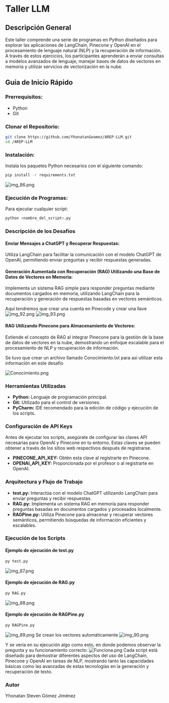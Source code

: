 # Taller LLM

## Descripción General
Este taller comprende una serie de programas en Python diseñados para explorar las aplicaciones de LangChain, Pinecone y OpenAI en el procesamiento de lenguaje natural (NLP) y la recuperación de información. A través de estos ejercicios, los participantes aprenderán a enviar consultas a modelos avanzados de lenguaje, manejar bases de datos de vectores en memoria y utilizar servicios de vectorización en la nube.

## Guía de Inicio Rápido

### Prerrequisitos:
- Python
- Git

### Clonar el Repositorio:
```bash
git clone https://github.com/YhonatanGoomez/AREP-LLM.git
cd /AREP-LLM
```
### Instalación:
Instala los paquetes Python necesarios con el siguiente comando:

```bash
pip install -r requirements.txt
```
![img_86.png](img/img_86.png)

### Ejecución de Programas:
Para ejecutar cualquier script:

```bash
python <nombre_del_script>.py
```

### Descripción de los Desafíos
#### Enviar Mensajes a ChatGPT y Recuperar Respuestas:
Utiliza LangChain para facilitar la comunicación con el modelo ChatGPT de OpenAI, permitiendo enviar preguntas y recibir respuestas generadas.

#### Generación Aumentada con Recuperación (RAG) Utilizando una Base de Datos de Vectores en Memoria:
Implementa un sistema RAG simple para responder preguntas mediante documentos cargados en memoria, utilizando LangChain para la recuperación y generación de respuestas basadas en vectores semánticos.

Aquí tendremos que crear una cuenta en Pinecode y crear una llave
![img_92.png](img/img_92.png)
![img_93.png](img/img_93.png)

#### RAG Utilizando Pinecone para Almacenamiento de Vectores:
Extiende el concepto de RAG al integrar Pinecone para la gestión de la base de datos de vectores en la nube, demostrando un enfoque escalable para el procesamiento de NLP y recuperación de información.

Se tuvo que crear un archivo llamado Conocimiento.txt para así utilizar esta información en este desafio

![Conocimiento.png](img/Conocimiento.png)

### Herramientas Utilizadas
- **Python:** Lenguaje de programación principal.
- **Git:** Utilizado para el control de versiones.
- **PyCharm:** IDE recomendado para la edición de código y ejecución de los scripts.

### Configuración de API Keys
Antes de ejecutar los scripts, asegúrate de configurar las claves API necesarias para OpenAI y Pinecone en tu entorno. Estas claves se pueden obtener a través de los sitios web respectivos después de registrarse.

- **PINECONE_API_KEY:** Obtén esta clave al registrarte en Pinecone.
- **OPENAI_API_KEY:** Proporcionada por el profesor o al registrarte en OpenAI.

### Arquitectura y Flujo de Trabajo
- **test.py:** Interactúa con el modelo ChatGPT utilizando LangChain para enviar preguntas y recibir respuestas.
- **RAG.py:** Implementa un sistema RAG en memoria para responder preguntas basadas en documentos cargados y procesados localmente.
- **RAGPine.py:** Utiliza Pinecone para almacenar y recuperar vectores semánticos, permitiendo búsquedas de información eficientes y escalables.

### Ejecución de los Scripts
#### Ejemplo de ejecución de test.py
```bash
py test.py
```
![img_87.png](img/img_87.png)
#### Ejemplo de ejecución de RAG.py
```bash
py RAG.py
```
![img_88.png](img/img_88.png)
#### Ejemplo de ejecución de RAGPine.py
```bash
py RAGPine.py
```
![img_89.png](img/img_89.png)
Se crean los vectores automáticamente
![img_90.png](img/img_90.png)

Y se vería en su ejecución algo como esto, en donde podemos observar la pregunta y su funcionamiento correcto:
![Funciona.png](img/Funciona.png)
Cada script está diseñado para demostrar diferentes aspectos del uso de LangChain, Pinecone y OpenAI en tareas de NLP, mostrando tanto las capacidades básicas como las avanzadas de estas tecnologías en la generación y recuperación de texto.

### Autor
Yhonatan Steven Gómez Jiménez